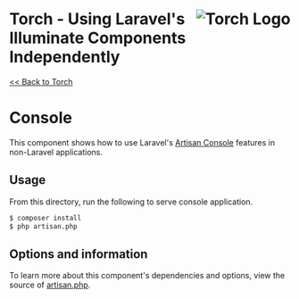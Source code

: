 # <img src="../../torch-logo.png" alt="Torch Logo" align="right">Torch - Using Laravel's Illuminate Components Independently

[&lt;&lt; Back to Torch](../../readme.md)

# Console

This component shows how to use Laravel's [Artisan Console](https://laravel.com/docs/5.5/artisan) features in non-Laravel applications.

## Usage
From this directory, run the following to serve console application.

```bash
$ composer install
$ php artisan.php
```

## Options and information

To learn more about this component's dependencies and options, view the source of [artisan.php](artisan.php).
